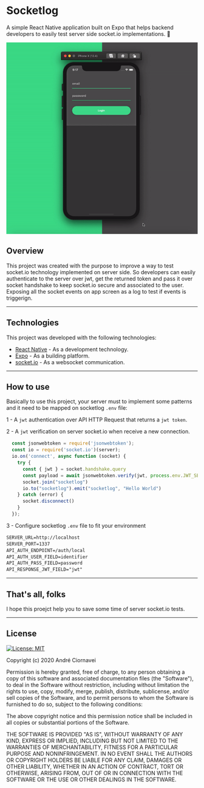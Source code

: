 # Socketlog

A simple React Native application built on Expo that helps backend developers to easily test server side socket.io implementations. 🚀

![](https://github.com/andreciornavei/images/blob/master/socketlog/socketlog_presentation.gif?raw=true)

## Overview

This project was created with the purpose to improve a way to test socket.io technology implemented on server side. So developers can easily authenticate to the server over jwt, get the returned token and pass it over socket handshake to keep socket.io secure and associated to the user. Exposing all the socket events on app screen as a log to test if events is triggerign.

---
## Technologies

This project was developed with the following technologies:

- [React Native][rn] - As a development technology. 
- [Expo][expo] - As a building platform. 
- [socket.io][socketio] - As a websocket communication.

---

## How to use

Basically to use this project, your server must to implement some patterns and it need to be mapped on socketlog `.env` file:

1 - A `jwt` authentication over API HTTP Request that returns a `jwt token`.

2 - A `jwt` verification on server socket.io when receive a new connection. 
```js
  const jsonwebtoken = require('jsonwebtoken');
  const io = require('socket.io')(server);
  io.on('connect', async function (socket) {
    try {
      const { jwt } = socket.handshake.query
      const payload = await jsonwebtoken.verify(jwt, process.env.JWT_SECRET);
      socket.join("socketlog")     
      io.to("socketlog").emit("socketlog", "Hello World")    
    } catch (error) {
      socket.disconnect()
    }
  });
```

3 - Configure socketlog `.env` file to fit your environment
```txt
SERVER_URL=http://localhost
SERVER_PORT=1337
API_AUTH_ENDPOINT=/auth/local
API_AUTH_USER_FIELD=identifier
API_AUTH_PASS_FIELD=password
API_RESPONSE_JWT_FIELD="jwt"
```

---

## That's all, folks

I hope this proejct help you to save some time of server socket.io tests.

---

## License

[![License: MIT](https://img.shields.io/badge/license-MIT-purple.svg)](LICENSE)

Copyright (c) 2020 André Ciornavei

Permission is hereby granted, free of charge, to any person obtaining a copy
of this software and associated documentation files (the "Software"), to deal
in the Software without restriction, including without limitation the rights
to use, copy, modify, merge, publish, distribute, sublicense, and/or sell
copies of the Software, and to permit persons to whom the Software is
furnished to do so, subject to the following conditions:

The above copyright notice and this permission notice shall be included in all
copies or substantial portions of the Software.

THE SOFTWARE IS PROVIDED "AS IS", WITHOUT WARRANTY OF ANY KIND, EXPRESS OR
IMPLIED, INCLUDING BUT NOT LIMITED TO THE WARRANTIES OF MERCHANTABILITY,
FITNESS FOR A PARTICULAR PURPOSE AND NONINFRINGEMENT. IN NO EVENT SHALL THE
AUTHORS OR COPYRIGHT HOLDERS BE LIABLE FOR ANY CLAIM, DAMAGES OR OTHER
LIABILITY, WHETHER IN AN ACTION OF CONTRACT, TORT OR OTHERWISE, ARISING FROM,
OUT OF OR IN CONNECTION WITH THE SOFTWARE OR THE USE OR OTHER DEALINGS IN THE
SOFTWARE.



[rn]: https://reactnative.dev/
[expo]: https://expo.io/
[socketio]: https://socket.io/
